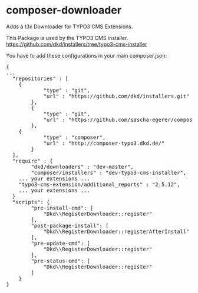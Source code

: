 composer-downloader
===================

Adds a t3x Downloader for TYPO3 CMS Extensions.

This Package is used by the TYPO3 CMS installer.
https://github.com/dkd/installers/tree/typo3-cms-installer

You have to add these configurations in your main composer.json:

<pre>
{
...
  "repositories" : [
    {
			"type" : "git",
			"url" : "https://github.com/dkd/installers.git"
		},
		{
			"type" : "git",
			"url" : "https://github.com/sascha-egerer/composer-downloader.git"
		},
  	{
			"type" : "composer",
			"url" : "http://composer-typo3.dkd.de/"
		}
  ],
  "require" : {
		"dkd/downloaders" : "dev-master",
		"composer/installers" : "dev-typo3-cms-installer",
    ... your extensions ...
  	"typo3-cms-extension/additional_reports" : "2.5.12",
    ... your extensions ...
  }
  "scripts": {
		"pre-install-cmd": [
			"Dkd\\RegisterDownloader::register"
		],
		"post-package-install": [
			"Dkd\\RegisterDownloader::registerAfterInstall"
		],
		"pre-update-cmd": [
			"Dkd\\RegisterDownloader::register"
		],
		"pre-status-cmd": [
			"Dkd\\RegisterDownloader::register"
		]
	}
}
</pre>

